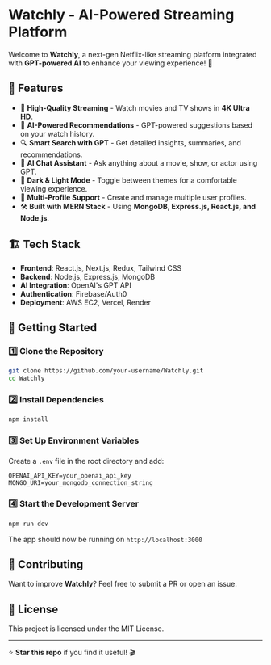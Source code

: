 # Watchly - AI-Powered Streaming Platform

Welcome to **Watchly**, a next-gen Netflix-like streaming platform integrated with **GPT-powered AI** to enhance your viewing experience! 🚀

## 📌 Features
- 🎥 **High-Quality Streaming** - Watch movies and TV shows in **4K Ultra HD**.
- 🤖 **AI-Powered Recommendations** - GPT-powered suggestions based on your watch history.
- 🔍 **Smart Search with GPT** - Get detailed insights, summaries, and recommendations.
- 💬 **AI Chat Assistant** - Ask anything about a movie, show, or actor using GPT.
- 🌙 **Dark & Light Mode** - Toggle between themes for a comfortable viewing experience.
- 📂 **Multi-Profile Support** - Create and manage multiple user profiles.
- 🛠 **Built with MERN Stack** - Using **MongoDB, Express.js, React.js, and Node.js**.

## 🏗 Tech Stack
- **Frontend**: React.js, Next.js, Redux, Tailwind CSS
- **Backend**: Node.js, Express.js, MongoDB
- **AI Integration**: OpenAI's GPT API
- **Authentication**: Firebase/Auth0
- **Deployment**: AWS EC2, Vercel, Render

## 🚀 Getting Started
### 1️⃣ Clone the Repository
```sh
git clone https://github.com/your-username/Watchly.git
cd Watchly
```
### 2️⃣ Install Dependencies
```sh
npm install
```
### 3️⃣ Set Up Environment Variables
Create a `.env` file in the root directory and add:
```
OPENAI_API_KEY=your_openai_api_key
MONGO_URI=your_mongodb_connection_string
```
### 4️⃣ Start the Development Server
```sh
npm run dev
```
The app should now be running on `http://localhost:3000`

## 🤝 Contributing
Want to improve **Watchly**? Feel free to submit a PR or open an issue.

## 📜 License
This project is licensed under the MIT License.

---
⭐ **Star this repo** if you find it useful! 🎬

